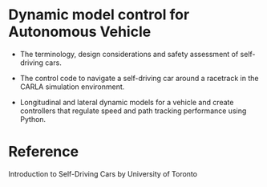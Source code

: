 # Dynamic model control for Autonomous Vehicle
* The terminology, design considerations and safety assessment of self-driving cars. 

* The control code to navigate a self-driving car around a racetrack in the CARLA simulation environment.

* Longitudinal and lateral dynamic models for a vehicle and create controllers that regulate speed and path tracking performance using Python.

# Reference
Introduction to Self-Driving Cars by University of Toronto
